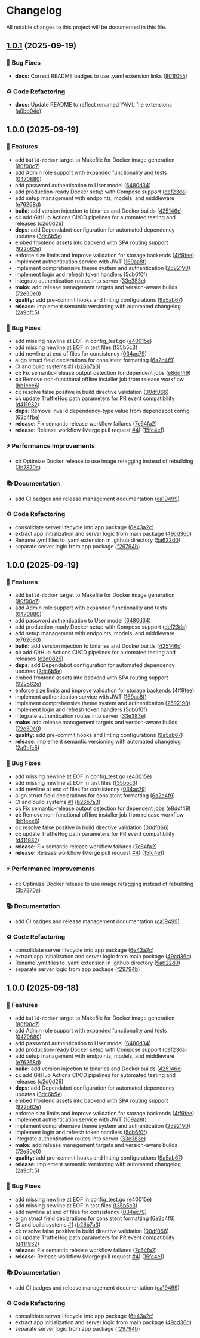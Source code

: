 # Changelog

All notable changes to this project will be documented in this file.

## [1.0.1](https://github.com/starpia-forge/burndler/compare/v1.0.0...v1.0.1) (2025-09-19)

### 🐛 Bug Fixes

* **docs:** Correct README badges to use .yaml extension links ([801f055](https://github.com/starpia-forge/burndler/commit/801f05553ad01371c6dd8d15706db2cac20e52ec))

### ♻️ Code Refactoring

* **docs:** Update README to reflect renamed YAML file extensions ([a0bb04e](https://github.com/starpia-forge/burndler/commit/a0bb04e075dcbc055129fbbdee0a50ddb56f2086))

## 1.0.0 (2025-09-19)

### 🚀 Features

* add `build-docker` target to Makefile for Docker image generation ([80f00c7](https://github.com/starpia-forge/burndler/commit/80f00c750d130645a1720739f8df0e11c9a255a7))
* add Admin role support with expanded functionality and tests ([0470880](https://github.com/starpia-forge/burndler/commit/0470880419c77d77d6f39c4c042e4b034f895b86))
* add password authentication to User model ([6480d34](https://github.com/starpia-forge/burndler/commit/6480d348d36daa508ddac73a577218464d8d0775))
* add production-ready Docker setup with Compose support ([def23da](https://github.com/starpia-forge/burndler/commit/def23daa3e65994f2a60ec5377106d6316cf2adf))
* add setup management with endpoints, models, and middleware ([e76268d](https://github.com/starpia-forge/burndler/commit/e76268db23e3cf81fdceb4756099ee0bdd18831e))
* **build:** add version injection to binaries and Docker builds ([425146c](https://github.com/starpia-forge/burndler/commit/425146c006f8b711098e516ab56e08782b3656fd))
* **ci:** add GitHub Actions CI/CD pipelines for automated testing and releases ([c2d0d26](https://github.com/starpia-forge/burndler/commit/c2d0d269a5436a34281a4decff97e83de75a3d29))
* **deps:** add Dependabot configuration for automated dependency updates ([3dc6b5e](https://github.com/starpia-forge/burndler/commit/3dc6b5e3977ea5479be55ff1e9e03e1a79ac39ab))
* embed frontend assets into backend with SPA routing support ([922b62e](https://github.com/starpia-forge/burndler/commit/922b62e82b8c41052f4f74a0fac4f3b2960bdb08))
* enforce size limits and improve validation for storage backends ([4ff9fee](https://github.com/starpia-forge/burndler/commit/4ff9feeddbf0fc928dc70a7d22f0a9818b106516))
* implement authentication service with JWT ([169aa8f](https://github.com/starpia-forge/burndler/commit/169aa8fcc3bb149f97029566b1b622dfc02382ec))
* implement comprehensive theme system and authentication ([2592190](https://github.com/starpia-forge/burndler/commit/2592190a58ca4eb2f3db41c6ac0483046924aaf4))
* implement login and refresh token handlers ([5db6f0f](https://github.com/starpia-forge/burndler/commit/5db6f0fe5a95181be8e87dad36a1c8323c62d45c))
* integrate authentication routes into server ([33e383e](https://github.com/starpia-forge/burndler/commit/33e383e213cf496e09b32b1715bb094cf42aebd4))
* **make:** add release management targets and version-aware builds ([72e30e0](https://github.com/starpia-forge/burndler/commit/72e30e06ab469ff3a5c7f2fe7d2bc44c3cc01a3f))
* **quality:** add pre-commit hooks and linting configurations ([9a5ab67](https://github.com/starpia-forge/burndler/commit/9a5ab67e01fa7e5edd43043fe30c114a607c7de1))
* **release:** implement semantic versioning with automated changelog ([2a9bfc5](https://github.com/starpia-forge/burndler/commit/2a9bfc59b22eb49357b69737e217ad4fad4f8f26))

### 🐛 Bug Fixes

* add missing newline at EOF in config_test.go ([e40015e](https://github.com/starpia-forge/burndler/commit/e40015e6bd7776c8a6d7634696587ee51683b63a))
* add missing newline at EOF in test files ([f35b5c3](https://github.com/starpia-forge/burndler/commit/f35b5c338a6b32fabeccba5c8c7227c4fff63582))
* add newline at end of files for consistency ([034ac79](https://github.com/starpia-forge/burndler/commit/034ac7907153de2ea4f08f720f0146bb20f92c1d))
* align struct field declarations for consistent formatting ([6a2c4f9](https://github.com/starpia-forge/burndler/commit/6a2c4f931a43ecd30e5fc20173dd38862fa2332e))
* CI and build systems [#1](https://github.com/starpia-forge/burndler/issues/1) ([b26b7a3](https://github.com/starpia-forge/burndler/commit/b26b7a3be13e06f07f928ed30346ed78c58dc462))
* **ci:** Fix semantic-release output detection for dependent jobs ([e8ddf49](https://github.com/starpia-forge/burndler/commit/e8ddf494273d10beb704757f7702d2212756a04d))
* **ci:** Remove non-functional offline installer job from release workflow ([bb1eee6](https://github.com/starpia-forge/burndler/commit/bb1eee696ba61c83c7148e11701dc2237161a363))
* **ci:** resolve false positive in build directive validation ([00df066](https://github.com/starpia-forge/burndler/commit/00df06662bf15fc9414e6817e166546d66de931a))
* **ci:** update TruffleHog path parameters for PR event compatibility ([d411932](https://github.com/starpia-forge/burndler/commit/d41193218aa82a9fcf9afdad96fc3f2c23a196cf))
* **deps:** Remove invalid dependency-type value from dependabot config ([63c4fbe](https://github.com/starpia-forge/burndler/commit/63c4fbe95bf7b1ae64591123ed64b0e666d36144))
* **release:** Fix semantic release workflow failures ([7c64fa2](https://github.com/starpia-forge/burndler/commit/7c64fa213f12456682967f99849d3da60b81d078))
* **release:** Release workflow (Merge pull request [#4](https://github.com/starpia-forge/burndler/issues/4)) ([15fc4e1](https://github.com/starpia-forge/burndler/commit/15fc4e16774599a03be37348804ccedfc539be4e))

### ⚡ Performance Improvements

* **ci:** Optimize Docker release to use image retagging instead of rebuilding ([3b7870a](https://github.com/starpia-forge/burndler/commit/3b7870a838d7781302e2753eb0da568acde9b3d2))

### 📚 Documentation

* add CI badges and release management documentation ([ca19499](https://github.com/starpia-forge/burndler/commit/ca19499f91f5b3af95cddd49957dac9ed6c7c21c))

### ♻️ Code Refactoring

* consolidate server lifecycle into app package ([6e43a2c](https://github.com/starpia-forge/burndler/commit/6e43a2c2d725419faa7cc96a64503da593b5bccb))
* extract app initialization and server logic from main package ([49cd36d](https://github.com/starpia-forge/burndler/commit/49cd36de9e3285372519b38f3d911006740a7e18))
* Rename .yml files to .yaml extension in .github directory ([5a622d0](https://github.com/starpia-forge/burndler/commit/5a622d019be8988119f1f6b635c8f1a377a9b7ec))
* separate server logic from app package ([f29794b](https://github.com/starpia-forge/burndler/commit/f29794b7dd592f5d37e1a02affba1dce68ee7af2))

## 1.0.0 (2025-09-19)

### 🚀 Features

* add `build-docker` target to Makefile for Docker image generation ([80f00c7](https://github.com/starpia-forge/burndler/commit/80f00c750d130645a1720739f8df0e11c9a255a7))
* add Admin role support with expanded functionality and tests ([0470880](https://github.com/starpia-forge/burndler/commit/0470880419c77d77d6f39c4c042e4b034f895b86))
* add password authentication to User model ([6480d34](https://github.com/starpia-forge/burndler/commit/6480d348d36daa508ddac73a577218464d8d0775))
* add production-ready Docker setup with Compose support ([def23da](https://github.com/starpia-forge/burndler/commit/def23daa3e65994f2a60ec5377106d6316cf2adf))
* add setup management with endpoints, models, and middleware ([e76268d](https://github.com/starpia-forge/burndler/commit/e76268db23e3cf81fdceb4756099ee0bdd18831e))
* **build:** add version injection to binaries and Docker builds ([425146c](https://github.com/starpia-forge/burndler/commit/425146c006f8b711098e516ab56e08782b3656fd))
* **ci:** add GitHub Actions CI/CD pipelines for automated testing and releases ([c2d0d26](https://github.com/starpia-forge/burndler/commit/c2d0d269a5436a34281a4decff97e83de75a3d29))
* **deps:** add Dependabot configuration for automated dependency updates ([3dc6b5e](https://github.com/starpia-forge/burndler/commit/3dc6b5e3977ea5479be55ff1e9e03e1a79ac39ab))
* embed frontend assets into backend with SPA routing support ([922b62e](https://github.com/starpia-forge/burndler/commit/922b62e82b8c41052f4f74a0fac4f3b2960bdb08))
* enforce size limits and improve validation for storage backends ([4ff9fee](https://github.com/starpia-forge/burndler/commit/4ff9feeddbf0fc928dc70a7d22f0a9818b106516))
* implement authentication service with JWT ([169aa8f](https://github.com/starpia-forge/burndler/commit/169aa8fcc3bb149f97029566b1b622dfc02382ec))
* implement comprehensive theme system and authentication ([2592190](https://github.com/starpia-forge/burndler/commit/2592190a58ca4eb2f3db41c6ac0483046924aaf4))
* implement login and refresh token handlers ([5db6f0f](https://github.com/starpia-forge/burndler/commit/5db6f0fe5a95181be8e87dad36a1c8323c62d45c))
* integrate authentication routes into server ([33e383e](https://github.com/starpia-forge/burndler/commit/33e383e213cf496e09b32b1715bb094cf42aebd4))
* **make:** add release management targets and version-aware builds ([72e30e0](https://github.com/starpia-forge/burndler/commit/72e30e06ab469ff3a5c7f2fe7d2bc44c3cc01a3f))
* **quality:** add pre-commit hooks and linting configurations ([9a5ab67](https://github.com/starpia-forge/burndler/commit/9a5ab67e01fa7e5edd43043fe30c114a607c7de1))
* **release:** implement semantic versioning with automated changelog ([2a9bfc5](https://github.com/starpia-forge/burndler/commit/2a9bfc59b22eb49357b69737e217ad4fad4f8f26))

### 🐛 Bug Fixes

* add missing newline at EOF in config_test.go ([e40015e](https://github.com/starpia-forge/burndler/commit/e40015e6bd7776c8a6d7634696587ee51683b63a))
* add missing newline at EOF in test files ([f35b5c3](https://github.com/starpia-forge/burndler/commit/f35b5c338a6b32fabeccba5c8c7227c4fff63582))
* add newline at end of files for consistency ([034ac79](https://github.com/starpia-forge/burndler/commit/034ac7907153de2ea4f08f720f0146bb20f92c1d))
* align struct field declarations for consistent formatting ([6a2c4f9](https://github.com/starpia-forge/burndler/commit/6a2c4f931a43ecd30e5fc20173dd38862fa2332e))
* CI and build systems [#1](https://github.com/starpia-forge/burndler/issues/1) ([b26b7a3](https://github.com/starpia-forge/burndler/commit/b26b7a3be13e06f07f928ed30346ed78c58dc462))
* **ci:** Fix semantic-release output detection for dependent jobs ([e8ddf49](https://github.com/starpia-forge/burndler/commit/e8ddf494273d10beb704757f7702d2212756a04d))
* **ci:** Remove non-functional offline installer job from release workflow ([bb1eee6](https://github.com/starpia-forge/burndler/commit/bb1eee696ba61c83c7148e11701dc2237161a363))
* **ci:** resolve false positive in build directive validation ([00df066](https://github.com/starpia-forge/burndler/commit/00df06662bf15fc9414e6817e166546d66de931a))
* **ci:** update TruffleHog path parameters for PR event compatibility ([d411932](https://github.com/starpia-forge/burndler/commit/d41193218aa82a9fcf9afdad96fc3f2c23a196cf))
* **release:** Fix semantic release workflow failures ([7c64fa2](https://github.com/starpia-forge/burndler/commit/7c64fa213f12456682967f99849d3da60b81d078))
* **release:** Release workflow (Merge pull request [#4](https://github.com/starpia-forge/burndler/issues/4)) ([15fc4e1](https://github.com/starpia-forge/burndler/commit/15fc4e16774599a03be37348804ccedfc539be4e))

### ⚡ Performance Improvements

* **ci:** Optimize Docker release to use image retagging instead of rebuilding ([3b7870a](https://github.com/starpia-forge/burndler/commit/3b7870a838d7781302e2753eb0da568acde9b3d2))

### 📚 Documentation

* add CI badges and release management documentation ([ca19499](https://github.com/starpia-forge/burndler/commit/ca19499f91f5b3af95cddd49957dac9ed6c7c21c))

### ♻️ Code Refactoring

* consolidate server lifecycle into app package ([6e43a2c](https://github.com/starpia-forge/burndler/commit/6e43a2c2d725419faa7cc96a64503da593b5bccb))
* extract app initialization and server logic from main package ([49cd36d](https://github.com/starpia-forge/burndler/commit/49cd36de9e3285372519b38f3d911006740a7e18))
* Rename .yml files to .yaml extension in .github directory ([5a622d0](https://github.com/starpia-forge/burndler/commit/5a622d019be8988119f1f6b635c8f1a377a9b7ec))
* separate server logic from app package ([f29794b](https://github.com/starpia-forge/burndler/commit/f29794b7dd592f5d37e1a02affba1dce68ee7af2))

## 1.0.0 (2025-09-18)

### 🚀 Features

* add `build-docker` target to Makefile for Docker image generation ([80f00c7](https://github.com/starpia-forge/burndler/commit/80f00c750d130645a1720739f8df0e11c9a255a7))
* add Admin role support with expanded functionality and tests ([0470880](https://github.com/starpia-forge/burndler/commit/0470880419c77d77d6f39c4c042e4b034f895b86))
* add password authentication to User model ([6480d34](https://github.com/starpia-forge/burndler/commit/6480d348d36daa508ddac73a577218464d8d0775))
* add production-ready Docker setup with Compose support ([def23da](https://github.com/starpia-forge/burndler/commit/def23daa3e65994f2a60ec5377106d6316cf2adf))
* add setup management with endpoints, models, and middleware ([e76268d](https://github.com/starpia-forge/burndler/commit/e76268db23e3cf81fdceb4756099ee0bdd18831e))
* **build:** add version injection to binaries and Docker builds ([425146c](https://github.com/starpia-forge/burndler/commit/425146c006f8b711098e516ab56e08782b3656fd))
* **ci:** add GitHub Actions CI/CD pipelines for automated testing and releases ([c2d0d26](https://github.com/starpia-forge/burndler/commit/c2d0d269a5436a34281a4decff97e83de75a3d29))
* **deps:** add Dependabot configuration for automated dependency updates ([3dc6b5e](https://github.com/starpia-forge/burndler/commit/3dc6b5e3977ea5479be55ff1e9e03e1a79ac39ab))
* embed frontend assets into backend with SPA routing support ([922b62e](https://github.com/starpia-forge/burndler/commit/922b62e82b8c41052f4f74a0fac4f3b2960bdb08))
* enforce size limits and improve validation for storage backends ([4ff9fee](https://github.com/starpia-forge/burndler/commit/4ff9feeddbf0fc928dc70a7d22f0a9818b106516))
* implement authentication service with JWT ([169aa8f](https://github.com/starpia-forge/burndler/commit/169aa8fcc3bb149f97029566b1b622dfc02382ec))
* implement comprehensive theme system and authentication ([2592190](https://github.com/starpia-forge/burndler/commit/2592190a58ca4eb2f3db41c6ac0483046924aaf4))
* implement login and refresh token handlers ([5db6f0f](https://github.com/starpia-forge/burndler/commit/5db6f0fe5a95181be8e87dad36a1c8323c62d45c))
* integrate authentication routes into server ([33e383e](https://github.com/starpia-forge/burndler/commit/33e383e213cf496e09b32b1715bb094cf42aebd4))
* **make:** add release management targets and version-aware builds ([72e30e0](https://github.com/starpia-forge/burndler/commit/72e30e06ab469ff3a5c7f2fe7d2bc44c3cc01a3f))
* **quality:** add pre-commit hooks and linting configurations ([9a5ab67](https://github.com/starpia-forge/burndler/commit/9a5ab67e01fa7e5edd43043fe30c114a607c7de1))
* **release:** implement semantic versioning with automated changelog ([2a9bfc5](https://github.com/starpia-forge/burndler/commit/2a9bfc59b22eb49357b69737e217ad4fad4f8f26))

### 🐛 Bug Fixes

* add missing newline at EOF in config_test.go ([e40015e](https://github.com/starpia-forge/burndler/commit/e40015e6bd7776c8a6d7634696587ee51683b63a))
* add missing newline at EOF in test files ([f35b5c3](https://github.com/starpia-forge/burndler/commit/f35b5c338a6b32fabeccba5c8c7227c4fff63582))
* add newline at end of files for consistency ([034ac79](https://github.com/starpia-forge/burndler/commit/034ac7907153de2ea4f08f720f0146bb20f92c1d))
* align struct field declarations for consistent formatting ([6a2c4f9](https://github.com/starpia-forge/burndler/commit/6a2c4f931a43ecd30e5fc20173dd38862fa2332e))
* CI and build systems [#1](https://github.com/starpia-forge/burndler/issues/1) ([b26b7a3](https://github.com/starpia-forge/burndler/commit/b26b7a3be13e06f07f928ed30346ed78c58dc462))
* **ci:** resolve false positive in build directive validation ([00df066](https://github.com/starpia-forge/burndler/commit/00df06662bf15fc9414e6817e166546d66de931a))
* **ci:** update TruffleHog path parameters for PR event compatibility ([d411932](https://github.com/starpia-forge/burndler/commit/d41193218aa82a9fcf9afdad96fc3f2c23a196cf))
* **release:** Fix semantic release workflow failures ([7c64fa2](https://github.com/starpia-forge/burndler/commit/7c64fa213f12456682967f99849d3da60b81d078))
* **release:** Release workflow (Merge pull request [#4](https://github.com/starpia-forge/burndler/issues/4)) ([15fc4e1](https://github.com/starpia-forge/burndler/commit/15fc4e16774599a03be37348804ccedfc539be4e))

### 📚 Documentation

* add CI badges and release management documentation ([ca19499](https://github.com/starpia-forge/burndler/commit/ca19499f91f5b3af95cddd49957dac9ed6c7c21c))

### ♻️ Code Refactoring

* consolidate server lifecycle into app package ([6e43a2c](https://github.com/starpia-forge/burndler/commit/6e43a2c2d725419faa7cc96a64503da593b5bccb))
* extract app initialization and server logic from main package ([49cd36d](https://github.com/starpia-forge/burndler/commit/49cd36de9e3285372519b38f3d911006740a7e18))
* separate server logic from app package ([f29794b](https://github.com/starpia-forge/burndler/commit/f29794b7dd592f5d37e1a02affba1dce68ee7af2))
